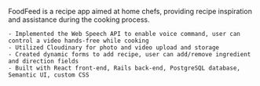 FoodFeed is a recipe app aimed at home chefs, providing recipe inspiration and assistance during the cooking process. 

    - Implemented the Web Speech API to enable voice command, user can control a video hands-free while cooking
    - Utilized Cloudinary for photo and video upload and storage
    - Created dynamic forms to add recipe, user can add/remove ingredient and direction fields
    - Built with React front-end, Rails back-end, PostgreSQL database, Semantic UI, custom CSS
